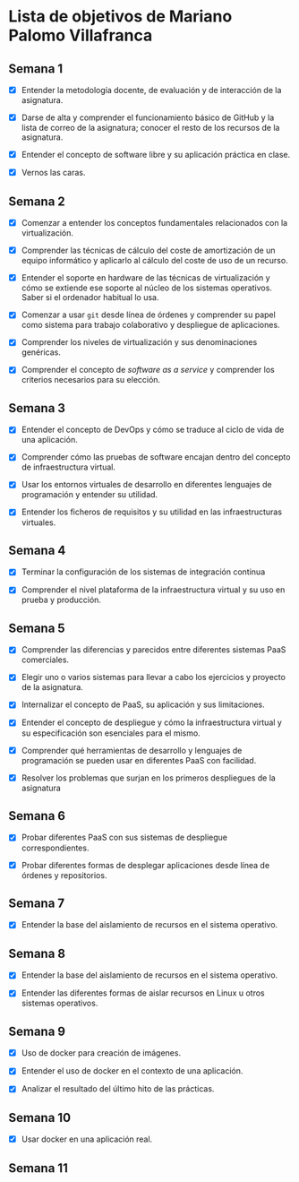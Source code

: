 Lista de objetivos de Mariano Palomo Villafranca
============================
## Semana 1
- [X] Entender la metodología docente, de evaluación y de interacción de la asignatura.

- [X] Darse de alta y comprender el funcionamiento básico de GitHub y la lista de correo de la asignatura; conocer el resto de los recursos de la asignatura.

- [X] Entender el concepto de software libre y su aplicación práctica en clase.

- [X] Vernos las caras.

## Semana 2
- [X] Comenzar a entender los conceptos fundamentales relacionados con la virtualización.

- [X] Comprender las técnicas de cálculo del coste de amortización de un equipo informático y aplicarlo al cálculo del coste de uso de un recurso.

- [X] Entender el soporte en hardware de las técnicas de virtualización y cómo se extiende ese soporte al núcleo de los sistemas operativos. Saber si el ordenador habitual lo usa.

- [X] Comenzar a usar `git` desde línea de órdenes y comprender su papel como sistema para trabajo colaborativo y despliegue de aplicaciones.

- [X] Comprender los niveles de virtualización y sus denominaciones genéricas.

- [X] Comprender el concepto de *software as a service* y comprender los criterios necesarios para su elección.

## Semana 3
- [X] Entender el concepto de DevOps y cómo se traduce al ciclo de vida de una aplicación.

- [X] Comprender cómo las pruebas de software encajan dentro del concepto de infraestructura virtual.

- [X] Usar los entornos virtuales de desarrollo en diferentes lenguajes de programación y entender su utilidad.

- [X] Entender los ficheros de requisitos y su utilidad en las infraestructuras virtuales.

## Semana 4
- [X] Terminar la configuración de los sistemas de integración continua

- [X] Comprender el nivel plataforma de la infraestructura virtual y su uso en prueba y producción.

## Semana 5
- [X] Comprender las diferencias y parecidos entre diferentes sistemas PaaS comerciales.

- [X] Elegir uno o varios sistemas para llevar a cabo los ejercicios y proyecto de la asignatura.

- [X] Internalizar el concepto de PaaS, su aplicación y sus limitaciones.

- [X] Entender el concepto de despliegue y cómo la infraestructura virtual y su especificación son esenciales para el mismo.

- [X] Comprender qué herramientas de desarrollo y lenguajes de programación se pueden usar en diferentes PaaS con facilidad.

- [X] Resolver los problemas que surjan en los primeros despliegues de la asignatura

## Semana 6
- [X] Probar diferentes PaaS con sus sistemas de despliegue correspondientes.

- [X] Probar diferentes formas de desplegar aplicaciones desde línea de órdenes y repositorios.

## Semana 7
- [X] Entender la base del aislamiento de recursos en el sistema operativo.

## Semana 8

- [X] Entender la base del aislamiento de recursos en el sistema operativo.

- [X] Entender las diferentes formas de aislar recursos en Linux u otros sistemas operativos.

## Semana 9

- [X] Uso de docker para creación de imágenes.

- [X] Entender el uso de docker en el contexto de una aplicación.

- [X] Analizar el resultado del último hito de las prácticas.

## Semana 10

- [X] Usar docker en una aplicación real.

## Semana 11

